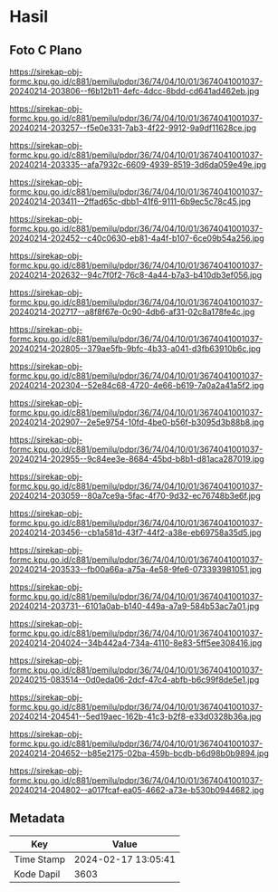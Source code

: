 # Hasil

## Foto C Plano

https://sirekap-obj-formc.kpu.go.id/c881/pemilu/pdpr/36/74/04/10/01/3674041001037-20240214-203806--f6b12b11-4efc-4dcc-8bdd-cd641ad462eb.jpg

https://sirekap-obj-formc.kpu.go.id/c881/pemilu/pdpr/36/74/04/10/01/3674041001037-20240214-203257--f5e0e331-7ab3-4f22-9912-9a9df11628ce.jpg

https://sirekap-obj-formc.kpu.go.id/c881/pemilu/pdpr/36/74/04/10/01/3674041001037-20240214-203335--afa7932c-6609-4939-8519-3d6da059e49e.jpg

https://sirekap-obj-formc.kpu.go.id/c881/pemilu/pdpr/36/74/04/10/01/3674041001037-20240214-203411--2ffad65c-dbb1-41f6-9111-6b9ec5c78c45.jpg

https://sirekap-obj-formc.kpu.go.id/c881/pemilu/pdpr/36/74/04/10/01/3674041001037-20240214-202452--c40c0630-eb81-4a4f-b107-6ce09b54a256.jpg

https://sirekap-obj-formc.kpu.go.id/c881/pemilu/pdpr/36/74/04/10/01/3674041001037-20240214-202632--94c7f0f2-76c8-4a44-b7a3-b410db3ef056.jpg

https://sirekap-obj-formc.kpu.go.id/c881/pemilu/pdpr/36/74/04/10/01/3674041001037-20240214-202717--a8f8f67e-0c90-4db6-af31-02c8a178fe4c.jpg

https://sirekap-obj-formc.kpu.go.id/c881/pemilu/pdpr/36/74/04/10/01/3674041001037-20240214-202805--379ae5fb-9bfc-4b33-a041-d3fb63910b6c.jpg

https://sirekap-obj-formc.kpu.go.id/c881/pemilu/pdpr/36/74/04/10/01/3674041001037-20240214-202304--52e84c68-4720-4e66-b619-7a0a2a41a5f2.jpg

https://sirekap-obj-formc.kpu.go.id/c881/pemilu/pdpr/36/74/04/10/01/3674041001037-20240214-202907--2e5e9754-10fd-4be0-b56f-b3095d3b88b8.jpg

https://sirekap-obj-formc.kpu.go.id/c881/pemilu/pdpr/36/74/04/10/01/3674041001037-20240214-202955--9c84ee3e-8684-45bd-b8b1-d81aca287019.jpg

https://sirekap-obj-formc.kpu.go.id/c881/pemilu/pdpr/36/74/04/10/01/3674041001037-20240214-203059--80a7ce9a-5fac-4f70-9d32-ec76748b3e6f.jpg

https://sirekap-obj-formc.kpu.go.id/c881/pemilu/pdpr/36/74/04/10/01/3674041001037-20240214-203456--cb1a581d-43f7-44f2-a38e-eb69758a35d5.jpg

https://sirekap-obj-formc.kpu.go.id/c881/pemilu/pdpr/36/74/04/10/01/3674041001037-20240214-203533--fb00a66a-a75a-4e58-9fe6-073393981051.jpg

https://sirekap-obj-formc.kpu.go.id/c881/pemilu/pdpr/36/74/04/10/01/3674041001037-20240214-203731--6101a0ab-b140-449a-a7a9-584b53ac7a01.jpg

https://sirekap-obj-formc.kpu.go.id/c881/pemilu/pdpr/36/74/04/10/01/3674041001037-20240214-204024--34b442a4-734a-4110-8e83-5ff5ee308416.jpg

https://sirekap-obj-formc.kpu.go.id/c881/pemilu/pdpr/36/74/04/10/01/3674041001037-20240215-083514--0d0eda06-2dcf-47c4-abfb-b6c99f8de5e1.jpg

https://sirekap-obj-formc.kpu.go.id/c881/pemilu/pdpr/36/74/04/10/01/3674041001037-20240214-204541--5ed19aec-162b-41c3-b2f8-e33d0328b36a.jpg

https://sirekap-obj-formc.kpu.go.id/c881/pemilu/pdpr/36/74/04/10/01/3674041001037-20240214-204652--b85e2175-02ba-459b-bcdb-b6d98b0b9894.jpg

https://sirekap-obj-formc.kpu.go.id/c881/pemilu/pdpr/36/74/04/10/01/3674041001037-20240214-204802--a017fcaf-ea05-4662-a73e-b530b0944682.jpg


## Metadata

| Key        | Value               |
| ---------- | ------------------- |
| Time Stamp | 2024-02-17 13:05:41 |
| Kode Dapil | 3603                |



